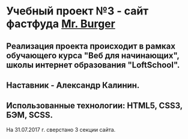 Учебный проект №3 - сайт фастфуда [Mr. Burger](https://proququ.github.io/MrBurger)
=====================
Реализация проекта происходит в рамках обучающего курса "Веб для начинающих", школы интернет образования "LoftSchool".
---
Наставник - Александр Калинин.
---
Использованные технологии: HTML5, CSS3, БЭМ, SCSS.
---
На 31.07.2017 г. сверстано 3 секции сайта.
